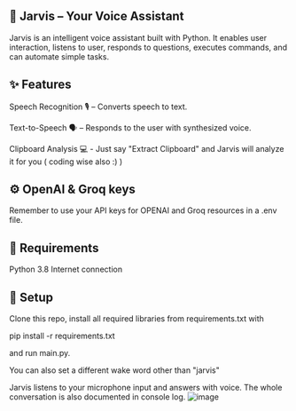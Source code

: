 
## 🤖 Jarvis – Your Voice Assistant
Jarvis is an intelligent voice assistant built with Python. It enables user interaction, listens to user, responds to questions, executes commands, and can automate simple tasks.

## ✨ Features
Speech Recognition 🎙️ – Converts speech to text.

Text-to-Speech 🗣️ – Responds to the user with synthesized voice.

Clipboard Analysis 💻 - Just say "Extract Clipboard" and Jarvis will analyze it for you ( coding wise also :) )

## ⚙️ OpenAI & Groq keys
Remember to use your API keys for OPENAI and Groq resources in a .env file.

## 📌 Requirements
Python 3.8
Internet connection

## 🚀 Setup
Clone this repo, install all required libraries from requirements.txt with

pip install -r requirements.txt

and run main.py.

You can also set a different wake word other than "jarvis"


Jarvis listens to your microphone input and answers with voice. 
The whole conversation is also documented in console log. 
![image](https://github.com/user-attachments/assets/10303140-5c05-4647-939f-8840b2c40e5a)
